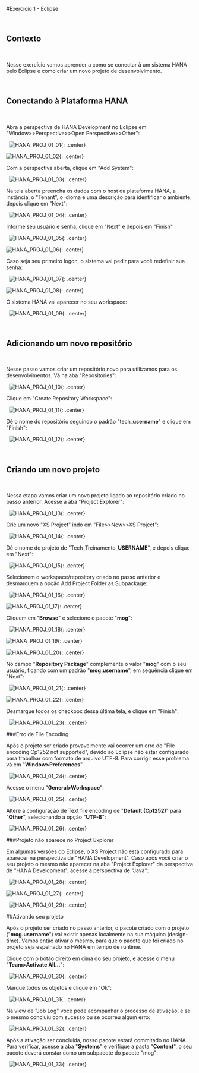 #Exercício 1 - Eclipse

&nbsp;
## Contexto
&nbsp;

Nesse exercício vamos aprender a como se conectar à um sistema HANA pelo Eclipse e como criar um novo projeto de desenvolvimento. 

&nbsp;
## Conectando à Plataforma HANA
&nbsp;

Abra a perspectiva de HANA Development no Eclipse em "Window>>Perspective>>Open Perspective>>Other":

&nbsp;
![HANA_PROJ_01_01](../img/HANA_Project/HANA_PROJ_01_01.jpg){: .center}

![HANA_PROJ_01_02](../img/HANA_Project/HANA_PROJ_01_02.jpg){: .center}
&nbsp;

Com a perspectiva aberta, clique em "Add System":

&nbsp;
![HANA_PROJ_01_03](../img/HANA_Project/HANA_PROJ_01_03.jpg){: .center}
&nbsp;

Na tela aberta preencha os dados com o host da plataforma HANA, a instância, o "Tenant", o idioma e uma descrição para identificar o ambiente, depois clique em "Next":

&nbsp;
![HANA_PROJ_01_04](../img/HANA_Project/HANA_PROJ_01_04.jpg){: .center}
&nbsp;

Informe seu usuário e senha, clique em "Next" e depois em "Finish"

&nbsp;
![HANA_PROJ_01_05](../img/HANA_Project/HANA_PROJ_01_05.png){: .center}

![HANA_PROJ_01_06](../img/HANA_Project/HANA_PROJ_01_06.png){: .center}
&nbsp;

Caso seja seu primeiro logon, o sistema vai pedir para você redefinir sua senha:

&nbsp;
![HANA_PROJ_01_07](../img/HANA_Project/HANA_PROJ_01_07.png){: .center}

![HANA_PROJ_01_08](../img/HANA_Project/HANA_PROJ_01_08.jpg){: .center}
&nbsp;

O sistema HANA vai aparecer no seu workspace: 

&nbsp;
![HANA_PROJ_01_09](../img/HANA_Project/HANA_PROJ_01_09.jpg){: .center}
&nbsp;


&nbsp;
## Adicionando um novo repositório
&nbsp;

Nesse passo vamos criar um repositório novo para utilizamos para os desenvolvimentos. Vá na aba "Repositories":

&nbsp;
![HANA_PROJ_01_10](../img/HANA_Project/HANA_PROJ_01_10.jpg){: .center}
&nbsp;

Clique em "Create Repository Workspace": 

&nbsp;
![HANA_PROJ_01_11](../img/HANA_Project/HANA_PROJ_01_11.jpg){: .center}
&nbsp;

Dê o nome do repositório seguindo o padrão "tech_**username**" e clique em "Finish":

&nbsp;
![HANA_PROJ_01_12](../img/HANA_Project/HANA_PROJ_01_12.jpg){: .center}
&nbsp;

&nbsp;
## Criando um novo projeto
&nbsp;

Nessa etapa vamos criar um novo projeto ligado ao repositório criado no passo anterior. Acesse a aba "Project Explorer":

&nbsp;
![HANA_PROJ_01_13](../img/HANA_Project/HANA_PROJ_01_13.jpg){: .center}
&nbsp;

Crie um novo "XS Project" indo em "File>>New>>XS Project":

&nbsp;
![HANA_PROJ_01_14](../img/HANA_Project/HANA_PROJ_01_14.jpg){: .center}
&nbsp;

Dê o nome do projeto de "Tech_Treinamento_**USERNAME**", e depois clique em "Next":

&nbsp;
![HANA_PROJ_01_15](../img/HANA_Project/HANA_PROJ_01_15.jpg){: .center}
&nbsp;

Selecionem o workspace/repository criado no passo anterior e desmarquem a opção Add Project Folder as Subpackage:

&nbsp;
![HANA_PROJ_01_16](../img/HANA_Project/HANA_PROJ_01_16.jpg){: .center}

![HANA_PROJ_01_17](../img/HANA_Project/HANA_PROJ_01_17.jpg){: .center}
&nbsp;

Cliquem em "**Browse**" e selecione o pacote "**mog**":

&nbsp;
![HANA_PROJ_01_18](../img/HANA_Project/HANA_PROJ_01_18.jpg){: .center}

![HANA_PROJ_01_19](../img/HANA_Project/HANA_PROJ_01_19.jpg){: .center}

![HANA_PROJ_01_20](../img/HANA_Project/HANA_PROJ_01_20.jpg){: .center}
&nbsp;

No campo "**Repository Package**" complemente o valor "**mog**" com o seu usuário, ficando com um padrão "**mog.username**", em sequência clique em "Next":

&nbsp;
![HANA_PROJ_01_21](../img/HANA_Project/HANA_PROJ_01_21.jpg){: .center}

![HANA_PROJ_01_22](../img/HANA_Project/HANA_PROJ_01_22.jpg){: .center}
&nbsp;

Desmarque todos os checkbox dessa última tela, e clique em "Finish":

&nbsp;
![HANA_PROJ_01_23](../img/HANA_Project/HANA_PROJ_01_23.jpg){: .center}
&nbsp;

###Erro de File Encoding

Após o projeto ser criado provavelmente vai ocorrer um erro de "File encoding Cp1252 not supported", devido ao Eclipse não estar configurado para trabalhar com formato de arquivo UTF-8. Para corrigir esse problema vá em "**Window>Preferences**"

&nbsp;
![HANA_PROJ_01_24](../img/HANA_Project/HANA_PROJ_01_24.jpg){: .center}
&nbsp;

Acesse o menu "**General>Workspace**":

&nbsp;
![HANA_PROJ_01_25](../img/HANA_Project/HANA_PROJ_01_25.jpg){: .center}
&nbsp;

Altere a configuração de Text file encoding de "**Default (Cp1252)**" para "**Other**", selecionando a opção "**UTF-8**": 

&nbsp;
![HANA_PROJ_01_26](../img/HANA_Project/HANA_PROJ_01_26.jpg){: .center}
&nbsp;

###Projeto não aparece no Project Explorer

Em algumas versões do Eclipse, o XS Project não está configurado para aparecer na perspectiva de "HANA Development". Caso após você criar o seu projeto o mesmo não aparecer na aba "Project Explorer" da perspectiva de "HANA Development", acesse a perspectiva de "Java":

&nbsp;
![HANA_PROJ_01_28](../img/HANA_Project/HANA_PROJ_01_28.jpg){: .center}

![HANA_PROJ_01_27](../img/HANA_Project/HANA_PROJ_01_27.jpg){: .center}
&nbsp;

&nbsp;
![HANA_PROJ_01_29](../img/HANA_Project/HANA_PROJ_01_29.jpg){: .center}
&nbsp;

##Ativando seu projeto

Após o projeto ser criado no passo anterior, o pacote criado com o projeto ("**mog.username**") vai existir apenas localmente na sua máquina (design-time). Vamos então ativar o mesmo, para que o pacote que foi criado no projeto seja espelhado no HANA em tempo de runtime.

Clique com o botão direito em cima do seu projeto, e acesse o menu "**Team>Activate All...**":

&nbsp;
![HANA_PROJ_01_30](../img/HANA_Project/HANA_PROJ_01_30.jpg){: .center}
&nbsp;

Marque todos os objetos e clique em "Ok":

&nbsp;
![HANA_PROJ_01_31](../img/HANA_Project/HANA_PROJ_01_31.jpg){: .center}
&nbsp;

Na view de "Job Log" você pode acompanhar o processo de ativação, e se o mesmo concluiu com sucesso ou se ocorreu algum erro:

&nbsp;
![HANA_PROJ_01_32](../img/HANA_Project/HANA_PROJ_01_32.jpg){: .center}
&nbsp;

Após a ativação ser concluída, nosso pacote estará commitado no HANA. Para verificar, acesse a aba "**Systems**" e verifique a pasta "**Content**", o seu pacote deverá constar como um subpacote do pacote "mog":

&nbsp;
![HANA_PROJ_01_33](../img/HANA_Project/HANA_PROJ_01_33.jpg){: .center}
&nbsp;